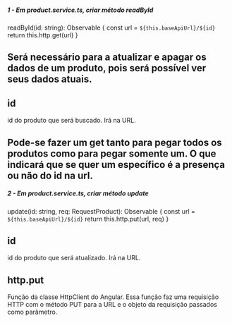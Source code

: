 ##### 1 - Em product.service.ts, criar método readById
readById(id: string): Observable<Product> {
    const url = `${this.baseApiUrl}/${id}`
    return this.http.get<Product>(url)
}

## Será necessário para a atualizar e apagar os dados de um produto, pois será possível ver seus dados atuais.

## id
id do produto que será buscado. Irá na URL.

## Pode-se fazer um get tanto para pegar todos os produtos como para pegar somente um. O que indicará que se quer um específico é a presença ou não do id na url.


##### 2 - Em product.service.ts, criar método update
update(id: string, req: RequestProduct): Observable<Product> {
    const url = `${this.baseApiUrl}/${id}`
    return this.http.put<Product>(url, req)
}

## id
id do produto que será atualizado. Irá na URL.

## http.put
Função da classe HttpClient do Angular. Essa função faz uma requisição HTTP com o método PUT para a URL e o objeto da requisição passados como parâmetro.